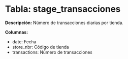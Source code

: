 # Tabla: stage_transacciones

**Descripción:** Número de transacciones diarias por tienda.

**Columnas:**
- date: Fecha
- store_nbr: Código de tienda
- transactions: Número de transacciones
